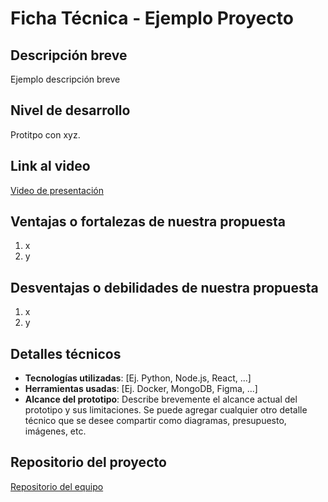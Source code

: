 # Ficha Técnica - Ejemplo Proyecto

## Descripción breve
Ejemplo descripción breve

## Nivel de desarrollo
Protitpo con xyz.

## Link al video
[Video de presentación](URL)

## Ventajas o fortalezas de nuestra propuesta
1. x
2. y

## Desventajas o debilidades de nuestra propuesta
1. x
2. y

## Detalles técnicos
- **Tecnologías utilizadas**: [Ej. Python, Node.js, React, ...]
- **Herramientas usadas**: [Ej. Docker, MongoDB, Figma, ...]
- **Alcance del prototipo**: Describe brevemente el alcance actual del prototipo y sus limitaciones.
  Se puede agregar cualquier otro detalle técnico que se desee compartir como diagramas, presupuesto, imágenes, etc.

## Repositorio del proyecto
[Repositorio del equipo](https://github.com/SpentRook2/solution-sabana-hack)
